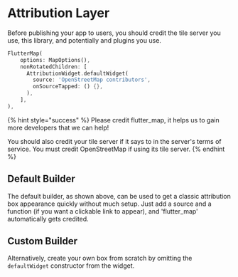 # Attribution Layer

Before publishing your app to users, you should credit the tile server you use, this library, and potentially and plugins you use.

```dart
FlutterMap(
    options: MapOptions(),
    nonRotatedChildren: [
      AttributionWidget.defaultWidget(
        source: 'OpenStreetMap contributors',
        onSourceTapped: () {},
      ),
    ],
),
```

{% hint style="success" %}
Please credit flutter\_map, it helps us to gain more developers that we can help!

You should also credit your tile server if it says to in the server's terms of service. You must credit OpenStreetMap if using its tile server.
{% endhint %}

## Default Builder

The default builder, as shown above, can be used to get a classic attribution box appearance quickly without much setup. Just add a source and a function (if you want a clickable link to appear), and 'flutter\_map' automatically gets credited.

## Custom Builder

Alternatively, create your own box from scratch by omitting the `defaultWidget` constructor from the widget.
